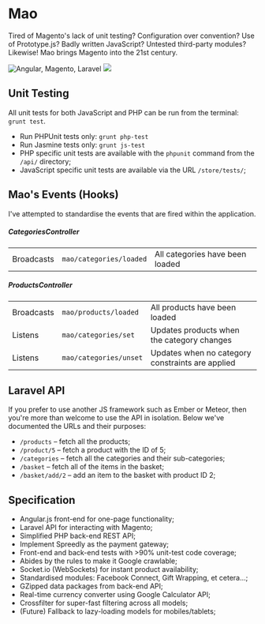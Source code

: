 Mao
=========

Tired of Magento's lack of unit testing? Configuration over convention? Use of Prototype.js? Badly written JavaScript? Untested third-party modules? Likewise! Mao brings Magento into the 21st century.

<img src="http://i.imgur.com/PP6l6G9.jpg" alt="Angular, Magento, Laravel" />
<img src="https://travis-ci.org/Wildhoney/Magento-on-Angular.png?branch=master" />

Unit Testing
---------

All unit tests for both JavaScript and PHP can be run from the terminal: `grunt test`.

 * Run PHPUnit tests only: `grunt php-test`
 * Run Jasmine tests only: `grunt js-test`
 * PHP specific unit tests are available with the `phpunit` command from the `/api/` directory;
 * JavaScript specific unit tests are available via the URL `/store/tests/`;

Mao's Events (Hooks)
---------

I've attempted to standardise the events that are fired within the application.

<h5>CategoriesController</h5>
<table>
    <tr>
        <td>Broadcasts</td>
        <td><code>mao/categories/loaded</code></td>
        <td>All categories have been loaded</td>
    </tr>
</table>

<h5>ProductsController</h5>
<table>
    <tr>
        <td>Broadcasts</td>
        <td><code>mao/products/loaded</code></td>
        <td>All products have been loaded</td>
    </tr>
    <tr>
        <td>Listens</td>
        <td><code>mao/categories/set</code></td>
        <td>Updates products when the category changes</td>
    </tr>
    <tr>
        <td>Listens</td>
        <td><code>mao/categories/unset</code></td>
        <td>Updates when no category constraints are applied</td>
    </tr>
</table>

Laravel API
---------

If you prefer to use another JS framework such as Ember or Meteor, then you're more than welcome to use the API in isolation. Below we've documented the URLs and their purposes:

 * `/products` &ndash; fetch all the products;
 * `/product/5` &ndash; fetch a product with the ID of 5;
 * `/categories` &ndash; fetch all the categories and their sub-categories;
 * `/basket` &ndash; fetch all of the items in the basket;
 * `/basket/add/2` &ndash; add an item to the basket with product ID 2;

Specification
---------

 * Angular.js front-end for one-page functionality;
 * Laravel API for interacting with Magento;
 * Simplified PHP back-end REST API;
 * Implement Spreedly as the payment gateway;
 * Front-end and back-end tests with >90% unit-test code coverage;
 * Abides by the rules to make it Google crawlable;
 * Socket.io (WebSockets) for instant product availability;
 * Standardised modules: Facebook Connect, Gift Wrapping, et cetera...;
 * GZipped data packages from back-end API;
 * Real-time currency converter using Google Calculator API;
 * Crossfilter for super-fast filtering across all models;
 * (Future) Fallback to lazy-loading models for mobiles/tablets;